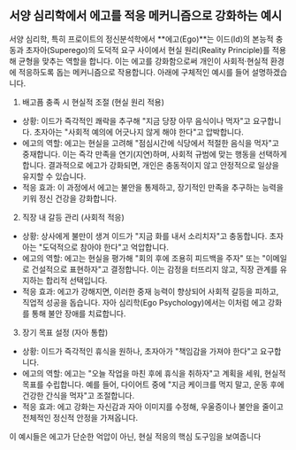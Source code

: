 
## 서양 심리학에서 에고를 적응 메커니즘으로 강화하는 예시

서양 심리학, 특히 프로이트의 정신분석학에서 **에고(Ego)**는 이드(Id)의 본능적 충동과 초자아(Superego)의 도덕적 요구 사이에서 현실 원리(Reality Principle)를 적용해 균형을 맞추는 역할을 합니다. 이는 에고를 강화함으로써 개인이 사회적·현실적 환경에 적응하도록 돕는 메커니즘으로 작용합니다. 아래에 구체적인 예시를 들어 설명하겠습니다.

1. 배고픔 충족 시 현실적 조절 (현실 원리 적용)

- 상황: 이드가 즉각적인 쾌락을 추구해 "지금 당장 아무 음식이나 먹자"고 요구합니다. 초자아는 "사회적 예의에 어긋나지 않게 해야 한다"고 압박합니다.
- 에고의 역할: 에고는 현실을 고려해 "점심시간에 식당에서 적절한 음식을 먹자"고 중재합니다. 이는 즉각 만족을 연기(지연)하며, 사회적 규범에 맞는 행동을 선택하게 합니다. 결과적으로 에고가 강화되면, 개인은 충동적이지 않고 안정적으로 일상을 유지할 수 있습니다.
- 적응 효과: 이 과정에서 에고는 불안을 통제하고, 장기적인 만족을 추구하는 능력을 키워 정신 건강을 강화합니다.

2. 직장 내 갈등 관리 (사회적 적응)

- 상황: 상사에게 불만이 생겨 이드가 "지금 화를 내서 소리치자"고 충동합니다. 초자아는 "도덕적으로 참아야 한다"고 억압합니다.
- 에고의 역할: 에고는 현실을 평가해 "회의 후에 조용히 피드백을 주자" 또는 "이메일로 건설적으로 표현하자"고 결정합니다. 이는 감정을 터뜨리지 않고, 직장 관계를 유지하는 합리적 선택입니다.
- 적응 효과: 에고가 강해지면, 이러한 중재 능력이 향상되어 사회적 갈등을 피하고, 직업적 성공을 돕습니다. 자아 심리학(Ego Psychology)에서는 이처럼 에고 강화를 통해 불안 장애를 치료합니다.

3. 장기 목표 설정 (자아 통합)

- 상황: 이드가 즉각적인 휴식을 원하나, 초자아가 "책임감을 가져야 한다"고 요구합니다.
- 에고의 역할: 에고는 "오늘 작업을 마친 후에 휴식을 취하자"고 계획을 세워, 현실적 목표를 수립합니다. 예를 들어, 다이어트 중에 "지금 케이크를 먹지 말고, 운동 후에 건강한 간식을 먹자"고 조절합니다.
- 적응 효과: 에고 강화는 자신감과 자아 이미지를 수정해, 우울증이나 불안을 줄이고 전체적인 정신적 안정을 가져옵니다.

이 예시들은 에고가 단순한 억압이 아닌, 현실 적응의 핵심 도구임을 보여줍니다
